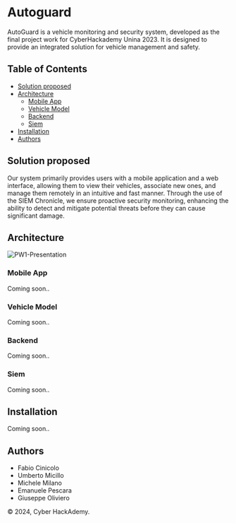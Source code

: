 # Autoguard
AutoGuard is a vehicle monitoring and security system, developed as the final project work for CyberHackademy Unina 2023. It is designed to provide an integrated solution for vehicle management and safety.

## Table of Contents
- [Solution proposed](#solution-proposed)
- [Architecture](#architecture)
  - [Mobile App](#mobile-app)
  - [Vehicle Model](#vehicle-model)
  - [Backend](#backend)
  - [Siem](#siem)
- [Installation](#installation)
- [Authors](#authors)

## Solution proposed

Our system primarily provides users with a mobile application and a web interface, allowing them to view their vehicles, associate new ones, and manage them remotely in an intuitive and fast manner. Through the use of the SIEM Chronicle, we ensure proactive security monitoring, enhancing the ability to detect and mitigate potential threats before they can cause significant damage.

## Architecture 

![PW1-Presentation](https://github.com/Cyber-HackAdemy-UniNa/autoguard/assets/75443422/665bad8b-c44a-493c-9e1b-c983826f9b7e)

### Mobile App
Coming soon..

### Vehicle Model
Coming soon..


### Backend
Coming soon..

### Siem
Coming soon..

## Installation

Coming soon..

## Authors

- Fabio Cinicolo
- Umberto Micillo
- Michele Milano
- Emanuele Pescara
- Giuseppe Oliviero


© 2024, Cyber HackAdemy.